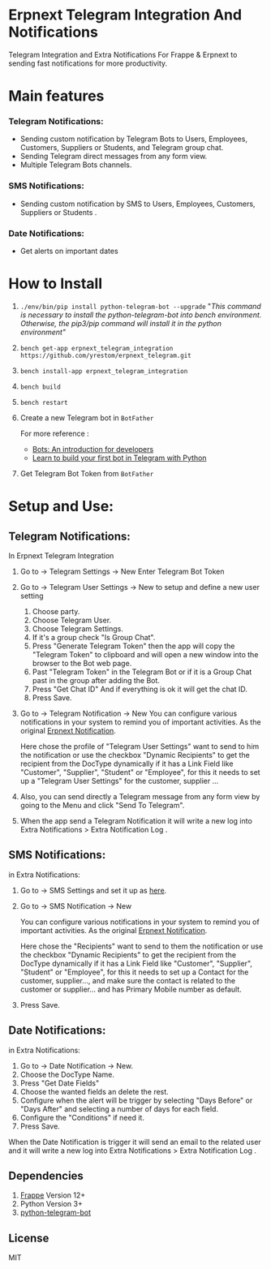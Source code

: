 # Erpnext Telegram Integration And Notifications

Telegram Integration and Extra Notifications For Frappe & Erpnext to sending fast notifications for more productivity.



# Main features

### Telegram Notifications:

- Sending custom notification by Telegram Bots to Users, Employees, Customers, Suppliers or Students, and Telegram group chat.
- Sending Telegram direct messages from any form view.
- Multiple Telegram Bots channels.

### SMS Notifications:

- Sending custom notification by SMS to Users, Employees, Customers, Suppliers or Students .

### Date Notifications:

- Get alerts on important dates



# How to Install

1. `./env/bin/pip install python-telegram-bot --upgrade` "*This command is necessary to install the python-telegram-bot into bench environment. Otherwise, the pip3/pip command will install it in the python environment"*

2. `bench get-app erpnext_telegram_integration https://github.com/yrestom/erpnext_telegram.git`

3. `bench install-app erpnext_telegram_integration`

4. `bench build`

5. `bench restart`

6. Create a new Telegram bot in `BotFather`

   For more reference :

   - [Bots: An introduction for developers](https://core.telegram.org/bots)
   - [Learn to build your first bot in Telegram with Python](https://www.freecodecamp.org/news/learn-to-build-your-first-bot-in-telegram-with-python-4c99526765e4/)

7. Get Telegram Bot Token from `BotFather`



# Setup and Use:

## Telegram Notifications:

In Erpnext Telegram Integration

1. Go to → Telegram Settings -> New Enter Telegram Bot Token

2. Go to → Telegram User Settings -> New to setup and define a new user setting

   1. Choose party.
   2. Choose Telegram User.
   3. Choose Telegram Settings.
   4. If it's a group check "Is Group Chat".
   5. Press "Generate Telegram Token" then the app will copy the "Telegram Token" to clipboard and will open a new window into the browser to the Bot web page.
   6. Past "Telegram Token" in the Telegram Bot or if it is a Group Chat past in the group after adding the Bot.
   7. Press "Get Chat ID" And if everything is ok it will get the chat ID.
   8. Press Save.

3. Go to → Telegram Notification -> New You can configure various notifications in your system to remind you of important activities. As the original [Erpnext Notification](https://erpnext.com/docs/user/manual/en/setting-up/notifications).

   Here chose the profile of "Telegram User Settings" want to send to him the notification or use the checkbox "Dynamic Recipients" to get the recipient from the DocType dynamically if it has a Link Field like "Customer", "Supplier", "Student" or "Employee", for this it needs to set up a "Telegram User Settings" for the customer, supplier ...

4. Also, you can send directly a Telegram message from any form view by going to the Menu and click "Send To Telegram".

5. When the app send a Telegram Notification it will write a new log into Extra Notifications > Extra Notification Log .



## SMS Notifications:

in Extra Notifications:

1. Go to → SMS Settings and set it up as [here](https://docs.erpnext.com/docs/user/manual/en/setting-up/sms-setting).

2. Go to → SMS Notification → New

   You can configure various notifications in your system to remind you of important activities. As the original [Erpnext Notification](https://erpnext.com/docs/user/manual/en/setting-up/notifications).

   Here chose the "Recipients" want to send to them the notification or use the checkbox "Dynamic Recipients" to get the recipient from the DocType dynamically if it has a Link Field like "Customer", "Supplier", "Student" or "Employee", for this it needs to set up a Contact for the customer, supplier..., and make sure the contact is related to the customer or supplier... and has Primary Mobile number as default.

3. Press Save.



## Date Notifications:

in Extra Notifications:

1. Go to → Date Notification → New.
2. Choose the DocType Name.
3. Press "Get Date Fields"
4. Choose the wanted fields an delete the rest.
5. Configure when the alert will be trigger by selecting "Days Before" or "Days After" and selecting a number of days for each field.
6. Configure the "Conditions" if need it.
7. Press Save.

When the Date Notification is trigger it will send an email to the related user and it will write a new log into Extra Notifications > Extra Notification Log .



## Dependencies

1. [Frappe](https://github.com/frappe/frappe) Version 12+
2. Python Version  3+
3. [python-telegram-bot](https://github.com/python-telegram-bot/python-telegram-bot)



## License

MIT
